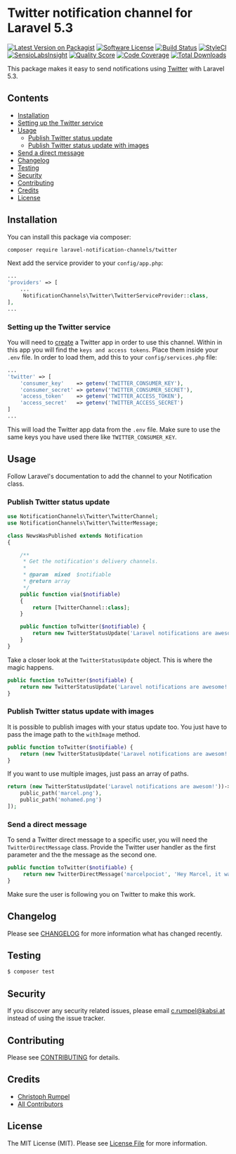 # Twitter notification channel for Laravel 5.3

[![Latest Version on Packagist](https://img.shields.io/packagist/v/laravel-notification-channels/twitter.svg?style=flat-square)](https://packagist.org/packages/laravel-notification-channels/twitter)
[![Software License](https://img.shields.io/badge/license-MIT-brightgreen.svg?style=flat-square)](LICENSE.md)
[![Build Status](https://img.shields.io/travis/laravel-notification-channels/twitter/master.svg?style=flat-square)](https://travis-ci.org/laravel-notification-channels/twitter)
[![StyleCI](https://styleci.io/repos/65847386/shield)](https://styleci.io/repos/65847386)
[![SensioLabsInsight](https://img.shields.io/sensiolabs/i/de277182-faa4-4576-bebb-9f201e27960a.svg?style=flat-square)](https://insight.sensiolabs.com/projects/de277182-faa4-4576-bebb-9f201e27960a)
[![Quality Score](https://img.shields.io/scrutinizer/g/laravel-notification-channels/twitter.svg?style=flat-square)](https://scrutinizer-ci.com/g/laravel-notification-channels/twitter)
[![Code Coverage](https://img.shields.io/scrutinizer/coverage/g/laravel-notification-channels/twitter/master.svg?style=flat-square)](https://scrutinizer-ci.com/g/laravel-notification-channels/twitter/?branch=master)
[![Total Downloads](https://img.shields.io/packagist/dt/laravel-notification-channels/twitter.svg?style=flat-square)](https://packagist.org/packages/laravel-notification-channels/twitter)

This package makes it easy to send notifications using [Twitter](https://dev.twitter.com/rest/public) with Laravel 5.3.

## Contents

- [Installation](#installation)
- [Setting up the Twitter service](#setting-up-the-twitter-service)
- [Usage](#usage)
	- [Publish Twitter status update](#publish-twitter-status-update)
	- [Publish Twitter status update with images](#publish-twitter-status-update-with-images)
 - [Send a direct message](#send-a-direct-message)
- [Changelog](#changelog)
- [Testing](#testing)
- [Security](#security)
- [Contributing](#contributing)
- [Credits](#credits)
- [License](#license)


## Installation

You can install this package via composer:

``` bash
composer require laravel-notification-channels/twitter
```

Next add the service provider to your `config/app.php`:

```php
...
'providers' => [
	...
	 NotificationChannels\Twitter\TwitterServiceProvider::class,
],
...
```



### Setting up the Twitter service

You will need to [create](https://apps.twitter.com/) a Twitter app in order to use this channel. Within in this app you will find the `keys and access tokens`. Place them inside your `.env` file. In order to load them, add this to your `config/services.php` file:

```php
...
'twitter' => [
	'consumer_key'    => getenv('TWITTER_CONSUMER_KEY'),
	'consumer_secret' => getenv('TWITTER_CONSUMER_SECRET'),
	'access_token'    => getenv('TWITTER_ACCESS_TOKEN'),
	'access_secret'   => getenv('TWITTER_ACCESS_SECRET')
]
...
```

This will load the Twitter app data from the `.env` file. Make sure to use the same keys you have used there like `TWITTER_CONSUMER_KEY`.

## Usage

Follow Laravel's documentation to add the channel to your Notification class.

### Publish Twitter status update

```php
use NotificationChannels\Twitter\TwitterChannel;
use NotificationChannels\Twitter\TwitterMessage;

class NewsWasPublished extends Notification
{

    /**
     * Get the notification's delivery channels.
     *
     * @param  mixed  $notifiable
     * @return array
     */
    public function via($notifiable)
    {
        return [TwitterChannel::class];
    }

    public function toTwitter($notifiable) {
        return new TwitterStatusUpdate('Laravel notifications are awesome!');
    }
}
```

Take a closer look at the `TwitterStatusUpdate` object. This is where the magic happens.
````php
public function toTwitter($notifiable) {
    return new TwitterStatusUpdate('Laravel notifications are awesome!');
}
````
### Publish Twitter status update with images
It is possible to publish images with your status update too. You just have to pass the image path to the `withImage` 
method.
````php
public function toTwitter($notifiable) {
    return (new TwitterStatusUpdate('Laravel notifications are awesom!'))->withImage('marcel.png');
}
````
If you want to use multiple images, just pass an array of paths.
````php
return (new TwitterStatusUpdate('Laravel notifications are awesom!'))->withImage([
    public_path('marcel.png'),
    public_path('mohamed.png')
]);
````
### Send a direct message
To send a Twitter direct message to a specific user, you will need the `TwitterDirectMessage` class. Provide the Twitter 
user handler as the first parameter and the the message as the second one.
````php
public function toTwitter($notifiable) {
     return new TwitterDirectMessage('marcelpociot', 'Hey Marcel, it was nice meeting you at the Laracon.');
}
```` 
Make sure the user is following you on Twitter to make this work.



## Changelog

Please see [CHANGELOG](CHANGELOG.md) for more information what has changed recently.

## Testing

``` bash
$ composer test
```

## Security

If you discover any security related issues, please email c.rumpel@kabsi.at instead of using the issue tracker.

## Contributing

Please see [CONTRIBUTING](CONTRIBUTING.md) for details.

## Credits

- [Christoph Rumpel](https://github.com/christophrumpel)
- [All Contributors](../../contributors)

## License

The MIT License (MIT). Please see [License File](LICENSE.md) for more information.
